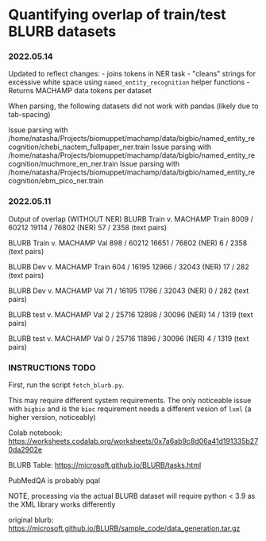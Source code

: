 # Quantifying overlap of train/test BLURB datasets

### 2022.05.14

Updated to reflect changes:
    - joins tokens in NER task
    - "cleans" strings for excessive white space using `named_entity_recognition` helper functions
    - Returns MACHAMP data tokens per dataset

When parsing, the following datasets did not work with pandas (likely due to tab-spacing)

Issue parsing with /home/natasha/Projects/biomuppet/machamp/data/bigbio/named_entity_recognition/chebi_nactem_fullpaper_ner.train
Issue parsing with /home/natasha/Projects/biomuppet/machamp/data/bigbio/named_entity_recognition/muchmore_en_ner.train
Issue parsing with /home/natasha/Projects/biomuppet/machamp/data/bigbio/named_entity_recognition/ebm_pico_ner.train

### 2022.05.11

Output of overlap (WITHOUT NER)
BLURB Train v. MACHAMP Train
 8009 / 60212 
 19114 / 76802  (NER) 
 57 / 2358  (text pairs)

BLURB Train v. MACHAMP Val
 898 / 60212 
 16651 / 76802  (NER) 
 6 / 2358  (text pairs)

BLURB Dev v. MACHAMP Train
 604 / 16195 
 12966 / 32043  (NER) 
 17 / 282  (text pairs)

BLURB Dev v. MACHAMP Val
 71 / 16195 
 11786 / 32043  (NER) 
 0 / 282  (text pairs)

BLURB test v. MACHAMP Val
 2 / 25716 
 12898 / 30096  (NER) 
 14 / 1319  (text pairs)

BLURB test v. MACHAMP Val
 0 / 25716 
 11896 / 30096  (NER) 
 4 / 1319  (text pairs)

### INSTRUCTIONS TODO
First, run the script `fetch_blurb.py`.

This may require different system requirements. The only noticeable issue with `bigbio` and is the `bioc` requirement needs a different vesion of `lxml` (a higher version, noticeably)

Colab notebook: https://worksheets.codalab.org/worksheets/0x7a6ab9c8d06a41d191335b270da2902e

BLURB Table: https://microsoft.github.io/BLURB/tasks.html

PubMedQA is probably pqal

NOTE, processing via the actual BLURB dataset will require python < 3.9 as the XML library works differently

original blurb: https://microsoft.github.io/BLURB/sample_code/data_generation.tar.gz
